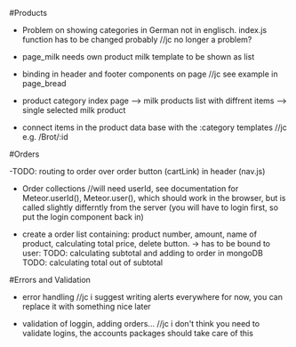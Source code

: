 
#Products

- Problem on showing categories in German not in englisch. index.js function has to be changed probably //jc no longer a problem?

- page_milk needs own product milk template to be shown as list

- binding in header and footer components on page //jc see example in page_bread

- product category index page --> milk products list with diffrent items --> single selected milk product

- connect items in the product data base with the :category templates //jc e.g. /Brot/:id



#Orders

-TODO: routing to order over order button (cartLink) in header (nav.js) 

- Order collections //will need userId, see documentation for Meteor.userId(), Meteor.user(), which should work in the browser, but is called slightly differntly from the server (you will have to login first, so put the login component back in)
 

- create a order list containing: product number, amount, name of product, calculating total price, delete button.
		-> has to be bound to user: 
	TODO: calculating subtotal and adding to order in mongoDB
	TODO: calculating total out of subtotal



#Errors and Validation
- error handling //jc i suggest writing alerts everywhere for now, you can replace it with something nice later

- validation of loggin, adding orders... //jc i don't think you need to validate logins, the accounts packages should take care of this


